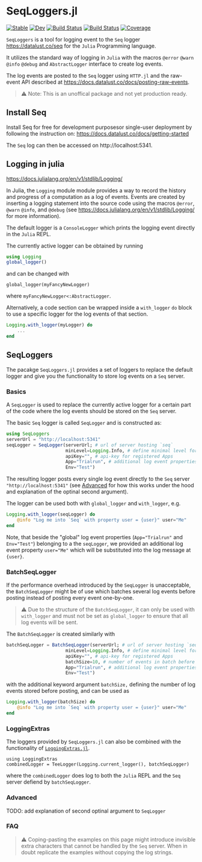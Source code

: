 
# SeqLoggers.jl

[![Stable](https://img.shields.io/badge/docs-stable-blue.svg)](https://ueliwechsler.github.io/SeqLoggers.jl/stable)
[![Dev](https://img.shields.io/badge/docs-dev-blue.svg)](https://ueliwechsler.github.io/SeqLoggers.jl/dev)
[![Build Status](https://github.com/ueliwechsler/SeqLoggers.jl/workflows/CI/badge.svg)](https://github.com/ueliwechsler/SeqLoggers.jl/actions)
[![Build Status](https://travis-ci.com/ueliwechsler/SeqLoggers.jl.svg?branch=master)](https://travis-ci.com/ueliwechsler/SeqLoggers.jl)
[![Coverage](https://codecov.io/gh/ueliwechsler/SeqLoggers.jl/branch/master/graph/badge.svg)](https://codecov.io/gh/ueliwechsler/SeqLoggers.jl)

`SeqLoggers` is a tool for logging event to the `Seq` logger https://datalust.co/seq for the `Julia` Programming language.

It utilizes the standard way of logging in `Julia` with the macros `@error` `@warn` `@info` `@debug`  and `AbstractLogger` interface to create log events.  

The log events are posted to the `Seq` logger using `HTTP.jl` and the raw-event API described at https://docs.datalust.co/docs/posting-raw-events.

> :warning: Note: This is an unoffical package and not yet production ready.

## Install Seq

Install Seq for free for development purposesor single-user deployment by following
the instruction on: https://docs.datalust.co/docs/getting-started

The `Seq` log can then be accessed on http://localhost:5341.

## Logging in julia
https://docs.julialang.org/en/v1/stdlib/Logging/

In Julia, the `Logging` module module provides a way to record the history and progress of a computation as a log of events. Events are created by inserting a logging statement into the source code using the macros `@error`, `@warn` `@info`, and  `@debug` (see https://docs.julialang.org/en/v1/stdlib/Logging/ for more information).

The default logger is a `ConsoleLogger` which prints the logging event directly in the `Julia` REPL.

The currently active logger can be obtained by running
```julia
using Logging
global_logger()
```
and can be changed with
```
global_logger(myFancyNewLogger)
```
where `myFancyNewLogger<:AbstractLogger`.

Alternatively, a code section can be wrapped inside  a `with_logger` `do` block to use a specific logger for the log events of that section.
```julia
Logging.with_logger(myLogger) do
    ...
end
```

## SeqLoggers

The pacakge `SeqLoggers.jl` provides a set of loggers to replace the default logger and give you the functionality to store log events on a `Seq` server.

### Basics

A `SeqLogger` is used to replace the currently active logger for a certain part of the code where the log events should be stored on the `Seq` server.

The basic `Seq` logger is called `SeqLogger` and is constructed as:
```julia
using SeqLoggers
serverUrl = "http://localhost:5341"
seqLogger = SeqLogger(serverUrl; # url of server hosting `seq`
                      minLevel=Logging.Info, # define minimal level for log events
                      apiKey="", # api-key for registered Apps
                      App="Trialrun", # additional log event properties
                      Env="Test")

```

The resulting logger posts every single log event directly to the `Seq` server `"http://localhost:5341"` (see [Advanced](#Advanced) for how this works under the hood and explanation of the optinal second argument).

The logger can be used both with `global_logger` and `with_logger`, e.g.
```julia
Logging.with_logger(seqLogger) do
    @info "Log me into `Seq` with property user = {user}" user="Me"
end
```
Note, that beside the "global" log event properties (`App="Trialrun"` and `Env="Test"`) belonging to a the `seqLogger`, we provided an additional log event property `user="Me"` which will be substituted into the log message at `{user}`.

### BatchSeqLogger
If the performance overhead introduced by the `SeqLogger` is unacceptable, the `BatchSeqLogger` might be of use which batches several log events before posting instead of posting every event one-by-one.

> :warning: Due to the structure of the `BatchSeqLogger`, it can only be used with `with_logger` and must not be set as `global_logger` to ensure that all log events will be sent.

The `BatchSeqLogger` is created similarly with 
```julia
batchSeqLogger = BatchSeqLogger(serverUrl; # url of server hosting `seq`
                      minLevel=Logging.Info, # define minimal level for log events
                      apiKey="", # api-key for registered Apps
                      batchSize=10, # number of events in batch before posting to `seq` server
                      App="Trialrun", # additional log event properties
                      Env="Test")
```
with the additional keyword argument `batchSize,` defining the number of log events stored before posting, and can be used as
```julia
Logging.with_logger(batchSize) do
    @info "Log me into `Seq` with property user = {user}" user="Me"
end
```

### LoggingExtras
The loggers provided by `SeqLoggers.jl` can also be combined with the functionality of [`LoggingExtras.jl`](https://github.com/oxinabox/LoggingExtras.jl).
```
using LoggingExtras
combinedLogger = TeeLogger(Logging.current_logger(), batchSeqLogger)
```
where the `combinedLogger` does log to both the `Julia` REPL and the `Seq` server defiend by `batchSeqLogger`.

### Advanced
TODO: add explanation of second optinal argument to `SeqLogger`


### FAQ

> :warning: Coping-pasting the examples on this page might introduce invisible extra characters that cannot be handled by the `Seq` server. When in doubt replicate the examples without copying the log strings.
